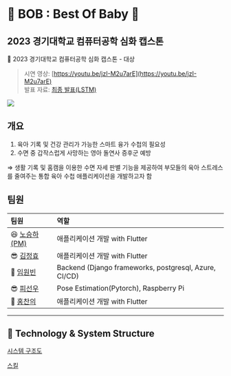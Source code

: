 # 👶 BOB : Best Of Baby 👶

## 2023 경기대학교 컴퓨터공학 심화 캡스톤

🏅 2023 경기대학교 컴퓨터공학 심화 캡스톤 - 대상

> 시연 영상: [https://youtu.be/jzI-M2u7arE](https://youtu.be/jzI-M2u7arE) <br>
> 발표 자료: [최종 발표(LSTM)](./%EC%B5%9C%EC%A2%85%20%EB%B0%9C%ED%91%9C.pptx)

<img src = "https://github.com/Mmm2927/LSTM/assets/87134443/8e670f95-69f0-4578-b70e-8c20bd20da49">

## 개요

1. 육아 기록 및 건강 관리가 가능한 스마트 융가 수첩의 필요성
2. 수면 중 갑작스럽게 사망하는 영아 돌연사 증후군 예방

&Rightarrow; 생활 기록 및 홈캠을 이용한 수면 자세 판별 기능을 제공하여 부모들의 육아 스트레스를 줄여주는 통합 육아 수첩 애플리케이션을 개발하고자 함 

## 팀원

| 팀원                                          | 역할                                     |
| :-------------------------------------------- | :--------------------------------------- |
| 😆 [노승하(PM)](https://github.com/seungha164) | 애플리케이션 개발 with Flutter |
| 😎 [김정효](https://github.com/jjanghyo)         | 애플리케이션 개발 with Flutter |
| 🤢 [임원빈](https://github.com/Mmm2927)     | Backend (Django frameworks, postgresql, Azure, CI/CD) |
| 😎 [피선우](https://github.com/SunWoo98Pi)         | Pose Estimation(Pytorch), Raspberry Pi      |
| 🤢 [홍찬의](https://github.com/hcu55)     | 애플리케이션 개발 with Flutter |

---
## 🚀 Technology & System Structure
[시스템 구조도](https://github.com/Mmm2927/LSTM/assets/87134443/4cde4fd9-a0f0-4705-a1c7-4669910f6345)

[스킬](https://github.com/Mmm2927/LSTM/assets/87134443/1f7de2d7-85a1-4963-b017-c1f6a2770d1a)